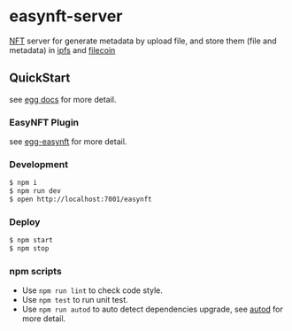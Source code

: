 # easynft-server

[NFT](https://en.wikipedia.org/wiki/Non-fungible_token) server for generate metadata by upload file, and  store them (file and metadata)  in [ipfs](https://ipfs.io/) and [filecoin](https://filecoin.io/)

## QuickStart

<!-- add docs here for user -->

see [egg docs][egg] for more detail.

### EasyNFT Plugin ###

see [egg-easynft](plugins/easynft/README.md)  for more detail.

### Development

```bash
$ npm i
$ npm run dev
$ open http://localhost:7001/easynft
```

### Deploy

```bash
$ npm start
$ npm stop
```

### npm scripts

- Use `npm run lint` to check code style.
- Use `npm test` to run unit test.
- Use `npm run autod` to auto detect dependencies upgrade, see [autod](https://www.npmjs.com/package/autod) for more detail.

[egg]: https://eggjs.org
